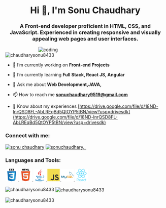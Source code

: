 

<h1 align="center">Hi 👋, I'm Sonu Chaudhary</h1>
<h3 align="center">A Front-end developer proficient in HTML, CSS, and JavaScript. Experienced in creating responsive and visually appealing web pages and user interfaces.</h3>
<img align="right" width=400 alt="coding" src="https://media.giphy.com/media/26tn33aiTi1jkl6H6/giphy.gif"
<p align="left"> <img src="https://komarev.com/ghpvc/?username=chaudharysonu8433&label=Profile%20views&color=0e75b6&style=flat" alt="chaudharysonu8433" /> </p>

- 🔭 I’m currently working on **Front-end Projects**

- 🌱 I’m currently learning **Full Stack, React JS, Angular**

- 💬 Ask me about **Web Development,JAVA,**

- 📫 How to reach me **sonuchaudhary9519@gmail.com**

- 📄 Know about my experiences [https://drive.google.com/file/d/18ND-lnrQSD8FL-AbLREqBd5QtOYP5tBN/view?usp=drivesdk](https://drive.google.com/file/d/18ND-lnrQSD8FL-AbLREqBd5QtOYP5tBN/view?usp=drivesdk)

<h3 align="left">Connect with me:</h3>
<p align="left">
<a href="https://linkedin.com/in/sonu chaudhary" target="blank"><img align="center" src="https://raw.githubusercontent.com/rahuldkjain/github-profile-readme-generator/master/src/images/icons/Social/linked-in-alt.svg" alt="sonu chaudhary" height="30" width="40" /></a>
<a href="https://instagram.com/sonuchaudhary._" target="blank"><img align="center" src="https://raw.githubusercontent.com/rahuldkjain/github-profile-readme-generator/master/src/images/icons/Social/instagram.svg" alt="sonuchaudhary._" height="30" width="40" /></a>
</p>

<h3 align="left">Languages and Tools:</h3>
<p align="left"> <a href="https://www.w3schools.com/css/" target="_blank" rel="noreferrer"> <img src="https://raw.githubusercontent.com/devicons/devicon/master/icons/css3/css3-original-wordmark.svg" alt="css3" width="40" height="40"/> </a> <a href="https://www.w3.org/html/" target="_blank" rel="noreferrer"> <img src="https://raw.githubusercontent.com/devicons/devicon/master/icons/html5/html5-original-wordmark.svg" alt="html5" width="40" height="40"/> </a> <a href="https://www.java.com" target="_blank" rel="noreferrer"> <img src="https://raw.githubusercontent.com/devicons/devicon/master/icons/java/java-original.svg" alt="java" width="40" height="40"/> </a> <a href="https://developer.mozilla.org/en-US/docs/Web/JavaScript" target="_blank" rel="noreferrer"> <img src="https://raw.githubusercontent.com/devicons/devicon/master/icons/javascript/javascript-original.svg" alt="javascript" width="40" height="40"/> </a> <a href="https://www.mysql.com/" target="_blank" rel="noreferrer"> <img src="https://raw.githubusercontent.com/devicons/devicon/master/icons/mysql/mysql-original-wordmark.svg" alt="mysql" width="40" height="40"/> </a> <a href="https://reactjs.org/" target="_blank" rel="noreferrer"> <img src="https://raw.githubusercontent.com/devicons/devicon/master/icons/react/react-original-wordmark.svg" alt="react" width="40" height="40"/> </a> </p>

<p><img align="left" src="https://github-readme-stats.vercel.app/api/top-langs?username=chaudharysonu8433&show_icons=true&locale=en&layout=compact" alt="chaudharysonu8433" /></p>

<p>&nbsp;<img align="center" src="https://github-readme-stats.vercel.app/api?username=chaudharysonu8433&show_icons=true&locale=en" alt="chaudharysonu8433" /></p>

<p><img align="center" src="https://github-readme-streak-stats.herokuapp.com/?user=chaudharysonu8433&" alt="chaudharysonu8433" /></p>
